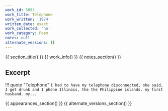 ```yaml
---
work_id: 5093
work_title: Telephone
work_written: '1974'
written_date: exact
work_collected: 'no'
work_category: Poem
notes: null
alternate_versions: []
---
```


{{ section_title() }}
{{ work_info() }}
{{ notes_section() }}
## Excerpt
!!! quote "Telephone"
    ```
    I had to have my telephone disconnected,
    she said,
    I get drunk and I phone Illinois, the
    the Philippine islands. my first husband. my...
    ```

{{ appearances_section() }}
{{ alternate_versions_section() }}